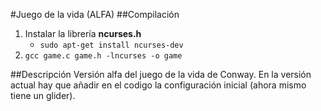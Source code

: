 #Juego de la vida (ALFA)
##Compilación
1. Instalar la librería **ncurses.h**
	* `sudo apt-get install ncurses-dev`
2. `gcc game.c game.h -lncurses -o game`

##Descripción
Versión alfa del juego de la vida de Conway.
En la versión actual hay que añadir en el codigo la configuración inicial (ahora mismo tiene un glider).
